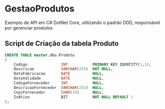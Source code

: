 # GestaoProdutos
Exemplo de API em C# DotNet Core, utilizando o padrão DDD, responsável por gerenciar produtos

## Script de Criação da tabela Produto

```sql
CREATE TABLE master.dbo.Produto
(
    Codigo               INT           PRIMARY KEY IDENTITY(1,1),
    Descricao            VARCHAR(255)  NOT NULL,
    DataFabricacao       DATE          NULL,
    DataValidade         DATE          NULL,
    CodigoFornecedor     INT           NULL,
    DescricaoFornecedor  VARCHAR(255)  NULL,
    CnpjFornecedor       CHAR(14)      NULL,
    IsAtivo              BIT           NOT NULL DEFAULT 1
);
```